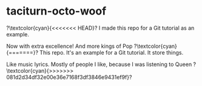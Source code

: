 # taciturn-octo-woof
?\textcolor{cyan}{<<<<<<< HEAD}?
I made this repo for a Git tutorial as an example.

Now with extra excellence!  And more kings of Pop
?\textcolor{cyan}{=======}?
This repo.  It's an example for a Git tutorial.  It store things.

Like music lyrics.  Mostly of people I like, because I was listening to Queen
?\textcolor{cyan}{>>>>>>> 081d2d34df32e00e36e7168f3df3846e9431ef9f}?
